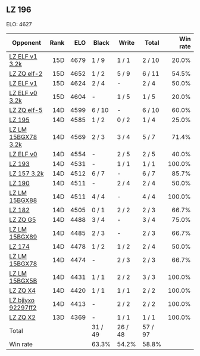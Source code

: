 ## LZ 196 ##

ELO: 4627

Opponent | Rank | ELO | Black | Write | Total | Win rate
---------|-----:|----:|-------|-------|-------|-------:
[LZ ELF v1 3.2k](LZ%20ELF%20v1%203.2k.md) | 15D | 4679 | 1 / 9 | 1 / 1 | 2 / 10 | 20.0%
[LZ ZQ elf-2](LZ%20ZQ%20elf-2.md) | 15D | 4652 | 1 / 2 | 5 / 9 | 6 / 11 | 54.5%
[LZ ELF v1](LZ%20ELF%20v1.md) | 15D | 4624 | 2 / 4 | - | 2 / 4 | 50.0%
[LZ ELF v0 3.2k](LZ%20ELF%20v0%203.2k.md) | 15D | 4604 | - | 1 / 5 | 1 / 5 | 20.0%
[LZ ZQ elf-5](LZ%20ZQ%20elf-5.md) | 14D | 4599 | 6 / 10 | - | 6 / 10 | 60.0%
[LZ 195](LZ%20195.md) | 14D | 4585 | 1 / 2 | 0 / 2 | 1 / 4 | 25.0%
[LZ LM 15BGX78 3.2k](LZ%20LM%2015BGX78%203.2k.md) | 14D | 4569 | 2 / 3 | 3 / 4 | 5 / 7 | 71.4%
[LZ ELF v0](LZ%20ELF%20v0.md) | 14D | 4554 | - | 2 / 5 | 2 / 5 | 40.0%
[LZ 193](LZ%20193.md) | 14D | 4531 | - | 1 / 1 | 1 / 1 | 100.0%
[LZ 157 3.2k](LZ%20157%203.2k.md) | 14D | 4512 | 6 / 7 | - | 6 / 7 | 85.7%
[LZ 190](LZ%20190.md) | 14D | 4511 | - | 2 / 4 | 2 / 4 | 50.0%
[LZ LM 15BGX88](LZ%20LM%2015BGX88.md) | 14D | 4511 | 4 / 4 | - | 4 / 4 | 100.0%
[LZ 182](LZ%20182.md) | 14D | 4505 | 0 / 1 | 2 / 2 | 2 / 3 | 66.7%
[LZ ZQ G5](LZ%20ZQ%20G5.md) | 14D | 4488 | 3 / 4 | - | 3 / 4 | 75.0%
[LZ LM 15BGX89](LZ%20LM%2015BGX89.md) | 14D | 4485 | 2 / 3 | - | 2 / 3 | 66.7%
[LZ 174](LZ%20174.md) | 14D | 4478 | 1 / 2 | 1 / 2 | 2 / 4 | 50.0%
[LZ LM 15BGX78](LZ%20LM%2015BGX78.md) | 14D | 4474 | - | 2 / 3 | 2 / 3 | 66.7%
[LZ LM 15BGX5B](LZ%20LM%2015BGX5B.md) | 14D | 4431 | 1 / 1 | 2 / 2 | 3 / 3 | 100.0%
[LZ ZQ X4](LZ%20ZQ%20X4.md) | 14D | 4420 | 1 / 1 | 1 / 1 | 2 / 2 | 100.0%
[LZ bjiyxo 92297ff2](LZ%20bjiyxo%2092297ff2.md) | 14D | 4413 | - | 2 / 2 | 2 / 2 | 100.0%
[LZ ZQ X2](LZ%20ZQ%20X2.md) | 13D | 4369 | - | 1 / 1 | 1 / 1 | 100.0%
Total | | | 31 / 49 | 26 / 48 | 57 / 97 | 
Win rate| | | 63.3% | 54.2% | 58.8% | 
